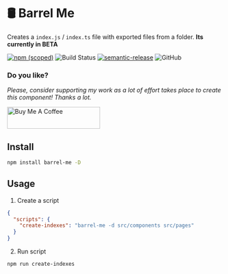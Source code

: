 # 🛢 Barrel Me
Creates a `index.js` / `index.ts` file with exported files from a folder. **Its currently in BETA**

[![npm (scoped)](https://img.shields.io/npm/v/barrel-me.svg)](https://www.npmjs.com/package/barrel-me)
![Build Status](https://github.com/jonyw4/barrel-me/workflows/Test,%20build%20and%20deploy/badge.svg)
[![semantic-release](https://img.shields.io/badge/%20%20%F0%9F%93%A6%F0%9F%9A%80-semantic--release-e10079.svg)](https://github.com/semantic-release/semantic-release)
![GitHub](https://img.shields.io/github/license/jonyw4/barrel-me)

### Do you like?
*Please, consider supporting my work as a lot of effort takes place to create this component! Thanks a lot.*

<a href="https://www.buymeacoffee.com/jonycelio" target="_blank"><img src="https://cdn.buymeacoffee.com/buttons/default-yellow.png" alt="Buy Me A Coffee" style="height: 51px !important;width: 217px !important;" ></a>

## Install
```bash
npm install barrel-me -D
```` 

## Usage

1. Create a script
```json
{
  "scripts": {
    "create-indexes": "barrel-me -d src/components src/pages"
  }
}
```

2. Run script
```bash
npm run create-indexes
```` 